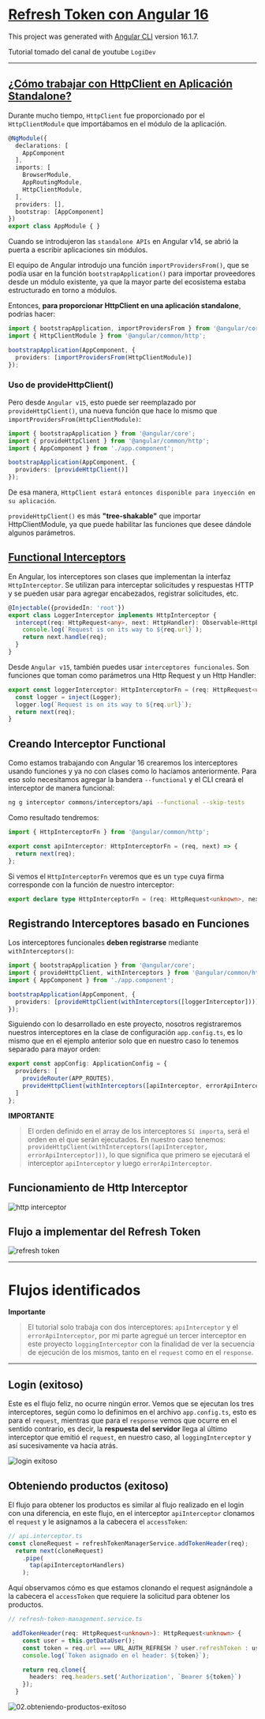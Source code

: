 # [Refresh Token con Angular 16](https://www.youtube.com/watch?v=aolGFrOPkVk)

This project was generated with [Angular CLI](https://github.com/angular/angular-cli) version 16.1.7.

Tutorial tomado del canal de youtube `LogiDev`

---

## [¿Cómo trabajar con HttpClient en Aplicación Standalone?](https://blog.ninja-squad.com/2022/11/09/angular-http-in-standalone-applications/)

Durante mucho tiempo, `HttpClient` fue proporcionado por el `HttpClientModule` que importábamos en el módulo de la aplicación.

````typescript
@NgModule({
  declarations: [
    AppComponent
  ],
  imports: [
    BrowserModule,
    AppRoutingModule,
    HttpClientModule,
  ],
  providers: [],
  bootstrap: [AppComponent]
})
export class AppModule { }
````

Cuando se introdujeron las `standalone APIs` en Angular v14, se abrió la puerta a escribir aplicaciones sin módulos.

El equipo de Angular introdujo una función `importProvidersFrom()`, que se podía usar en la función `bootstrapApplication()` para importar proveedores desde un módulo existente, ya que la mayor parte del ecosistema estaba estructurado en torno a módulos.

Entonces, **para proporcionar HttpClient en una aplicación standalone**, podrías hacer:

````typescript
import { bootstrapApplication, importProvidersFrom } from '@angular/core';
import { HttpClientModule } from '@angular/common/http';

bootstrapApplication(AppComponent, {
  providers: [importProvidersFrom(HttpClientModule)]
});
````

### Uso de provideHttpClient()

Pero desde `Angular v15`, esto puede ser reemplazado por `provideHttpClient()`, una nueva función que hace lo mismo que `importProvidersFrom(HttpClientModule)`:

````typescript
import { bootstrapApplication } from '@angular/core';
import { provideHttpClient } from '@angular/common/http';
import { AppComponent } from './app.component';

bootstrapApplication(AppComponent, {
  providers: [provideHttpClient()]
});
````
De esa manera, `HttpClient estará entonces disponible para inyección en su aplicación`.

`provideHttpClient()` es más **"tree-shakable"** que importar HttpClientModule, ya que puede habilitar las funciones que desee dándole algunos parámetros.

## [Functional Interceptors](https://blog.ninja-squad.com/2022/11/09/angular-http-in-standalone-applications/)

En Angular, los interceptores son clases que implementan la interfaz `HttpInterceptor`. Se utilizan para interceptar solicitudes y respuestas HTTP y se pueden usar para agregar encabezados, registrar solicitudes, etc.

````typescript
@Injectable({providedIn: 'root'})
export class LoggerInterceptor implements HttpInterceptor {
  intercept(req: HttpRequest<any>, next: HttpHandler): Observable<HttpEvent<any>> {
    console.log(`Request is on its way to ${req.url}`);
    return next.handle(req);
  }
}
````

Desde `Angular v15`, también puedes usar `interceptores funcionales`. Son funciones que toman como parámetros una Http Request y un Http Handler:

````typescript
export const loggerInterceptor: HttpInterceptorFn = (req: HttpRequest<unknown>, next: HttpHandlerFn): Observable<HttpEvent<unknown>> => {
  const logger = inject(Logger);
  logger.log(`Request is on its way to ${req.url}`);
  return next(req);
}
````

## Creando Interceptor Functional

Como estamos trabajando con Angular 16 crearemos los interceptores usando funciones y ya no con clases como lo hacíamos anteriormente. Para eso solo necesitamos agregar la bandera `--functional` y el CLI creará el interceptor de manera funcional:

````bash
ng g interceptor commons/interceptors/api --functional --skip-tests
````

Como resultado tendremos:

````typescript
import { HttpInterceptorFn } from '@angular/common/http';

export const apiInterceptor: HttpInterceptorFn = (req, next) => {
  return next(req);
};
````

Si vemos el `HttpInterceptorFn` veremos que es un `type` cuya firma corresponde con la función de nuestro interceptor:

````typescript
export declare type HttpInterceptorFn = (req: HttpRequest<unknown>, next: HttpHandlerFn) => Observable<HttpEvent<unknown>>;
````

## Registrando Interceptores basado en Funciones

Los interceptores funcionales **deben registrarse** mediante `withInterceptors()`:

````typescript
import { bootstrapApplication } from '@angular/core';
import { provideHttpClient, withInterceptors } from '@angular/common/http';
import { AppComponent } from './app.component';

bootstrapApplication(AppComponent, {
  providers: [provideHttpClient(withInterceptors([loggerInterceptor]))]
});
````

Siguiendo con lo desarrollado en este proyecto, nosotros registraremos nuestros interceptores en la clase de configuración `app.config.ts`, es lo mismo que en el ejemplo anterior solo que en nuestro caso lo tenemos separado para mayor orden:

````typescript
export const appConfig: ApplicationConfig = {
  providers: [
    provideRouter(APP_ROUTES),
    provideHttpClient(withInterceptors([apiInterceptor, errorApiInterceptor])) //El orden definido de los interceptores en el array ¡SÍ IMPORTA!, será el orden en el que serán ejecutados.
  ]
};
````

**IMPORTANTE**

> El orden definido en el array de los interceptores `Sí importa`, será el orden en el que serán ejecutados. En nuestro caso tenemos: `provideHttpClient(withInterceptors([apiInterceptor, errorApiInterceptor]))`, lo que significa que primero se ejecutará el interceptor `apiInterceptor` y luego `errorApiInterceptor`.

## Funcionamiento de Http Interceptor

![http interceptor](./src/assets/interceptor.png)

## Flujo a implementar del Refresh Token

![refresh token](./src/assets/flujo_refresh_token.png)

---

# Flujos identificados

**Importante**

> El tutorial solo trabaja con dos interceptores: `apiInterceptor` y el `errorApiInterceptor`, por mi parte agregué un tercer interceptor en este proyecto `loggingInterceptor` con la finalidad de ver la secuencia de ejecución de los mismos, tanto en el `request` como en el `response`.

---

## Login (exitoso)

Este es el flujo feliz, no ocurre ningún error. Vemos que se ejecutan los tres interceptores, según como lo definimos en el archivo `app.config.ts`, esto es para el `request`, mientras que para el `response` vemos que ocurre en el sentido contrario, es decir, la **respuesta del servidor** llega al último interceptor que emitió el `request`, en nuestro caso, al `loggingInterceptor` y así sucesivamente va hacia atrás.

![login exitoso](./src/assets/01.Login-exitoso.png)

## Obteniendo productos (exitoso)

El flujo para obtener los productos es similar al flujo realizado en el login con una diferencia, en este flujo, en el interceptor `apiInterceptor` clonamos el `request` y le asignamos a la cabecera el `accessToken`:

````typescript
// api.interceptor.ts
const cloneRequest = refreshTokenManagerService.addTokenHeader(req);
  return next(cloneRequest)
    .pipe(
      tap(apiInterceptorHandlers)
    );
````

Aquí observamos cómo es que estamos clonando el request asignándole a la cabecera el `accessToken` que requiere la solicitud para obtener los productos.

````typescript
// refresh-token-management.service.ts

 addTokenHeader(req: HttpRequest<unknown>): HttpRequest<unknown> {
    const user = this.getDataUser();
    const token = req.url === URL_AUTH_REFRESH ? user.refreshToken : user.accessToken; //Ver comentario más extenso en el código fuente
    console.log(`Token asignado en el header: ${token}`);

    return req.clone({
      headers: req.headers.set('Authorization', `Bearer ${token}`)
    });
  }
````

![02.obteniendo-productos-exitoso](./src/assets/02.obteniendo-productos-exitoso.png)


